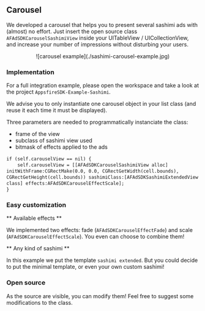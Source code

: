 ## Carousel

We developed a carousel that helps you to present several sashimi ads with (almost) no effort. Just insert the open source class `AFAdSDKCarouselSashimiView` inside your UITableView / UICollectionView, and increase your number of impressions without disturbing your users.

<center>![carousel example](./sashimi-carousel-example.jpg)</center>

### Implementation

For a full integration example, please open the workspace and take a look at the project `AppsfireSDK-Example-Sashimi`.

We advise you to only instantiate one carousel object in your list class (and reuse it each time it must be displayed).

Three parameters are needed to programmatically instanciate the class:

+ frame of the view
+ subclass of sashimi view used
+ bitmask of effects applied to the ads

```objc
if (self.carouselView == nil) {
	self.carouselView = [[AFAdSDKCarouselSashimiView alloc] initWithFrame:CGRectMake(0.0, 0.0, CGRectGetWidth(cell.bounds), CGRectGetHeight(cell.bounds)) sashimiClass:[AFAdSDKSashimiExtendedView class] effects:AFAdSDKCarouselEffectScale];
}
```

### Easy customization

** Available effects **

We implemented two effects: fade (`AFAdSDKCarouselEffectFade`) and scale (`AFAdSDKCarouselEffectScale`). You even can choose to combine them!

** Any kind of sashimi **

In this example we put the template `sashimi extended`. But you could decide to put the minimal template, or even your own custom sashimi!


### Open source

As the source are visible, you can modify them! Feel free to suggest some modifications to the class.
